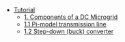 * [Tutorial](tutorial.md)
  * [1. Components of a DC Microgrid](tutorial/components.md)
   * [1.1 Pi-model transmission line](tutorial/components.md#11-pi-model-transmission-line)
   * [1.2 Step-down (buck) converter](tutorial/components.md#12-step-down-buck-converter)
